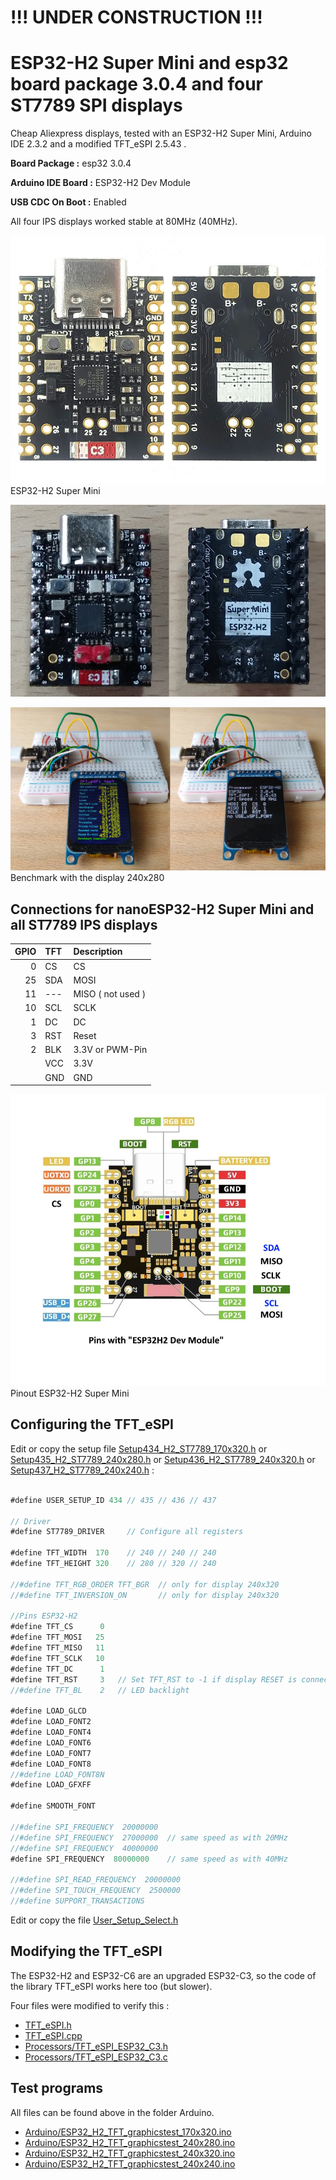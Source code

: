 # !!! UNDER CONSTRUCTION !!!

# ESP32-H2 Super Mini and esp32 board package 3.0.4 and four ST7789 SPI displays

Cheap Aliexpress displays, tested with an ESP32-H2 Super Mini, Arduino IDE 2.3.2 and a modified TFT_eSPI 2.5.43 .

**Board Package :** esp32 3.0.4

**Arduino IDE Board :** ESP32-H2 Dev Module

**USB CDC On Boot :** Enabled

All four IPS displays worked stable at 80MHz (40MHz).

![ESP32-H2](pictures/Front_Back.jpg)
ESP32-H2 Super Mini

![ESP32-H2](pictures/Front_Back_4.jpg)


![Benchmark](pictures/Benchmark.jpg)
Benchmark with the display 240x280


## Connections for nanoESP32-H2 Super Mini and all ST7789 IPS displays

| GPIO      | TFT   | Description          |
| --------: | :---- | :------------------- |
|         0 | CS    | CS                   |
|        25 | SDA   | MOSI                 |
|        11 | ---   | MISO  ( not used )   |
|        10 | SCL   | SCLK                 |
|         1 | DC    | DC                   |
|         3 | RST   | Reset                |
|         2 | BLK   | 3.3V or PWM-Pin      |
|           | VCC   | 3.3V                 |
|           | GND   | GND                  |

![Pinout](pictures/Pinout5.jpg)
Pinout ESP32-H2 Super Mini

## Configuring the TFT_eSPI

Edit or copy the setup file [Setup434_H2_ST7789_170x320.h](Arduino/libraries/Setup434_H2_ST7789_170x320.h) or
  [Setup435_H2_ST7789_240x280.h](Arduino/libraries/Setup435_H2_ST7789_240x280.h) or [Setup436_H2_ST7789_240x320.h](Setup436_H2_ST7789_240x320.h) or [Setup437_H2_ST7789_240x240.h](Setup437_H2_ST7789_240x240.h) :
```java

#define USER_SETUP_ID 434 // 435 // 436 // 437

// Driver
#define ST7789_DRIVER     // Configure all registers

#define TFT_WIDTH  170    // 240 // 240 // 240
#define TFT_HEIGHT 320    // 280 // 320 // 240

//#define TFT_RGB_ORDER TFT_BGR  // only for display 240x320 
//#define TFT_INVERSION_ON       // only for display 240x320

//Pins ESP32-H2
#define TFT_CS      0
#define TFT_MOSI   25
#define TFT_MISO   11
#define TFT_SCLK   10
#define TFT_DC      1
#define TFT_RST     3   // Set TFT_RST to -1 if display RESET is connected to ESP32 board EN
//#define TFT_BL    2   // LED backlight

#define LOAD_GLCD
#define LOAD_FONT2
#define LOAD_FONT4
#define LOAD_FONT6
#define LOAD_FONT7
#define LOAD_FONT8
//#define LOAD_FONT8N
#define LOAD_GFXFF

#define SMOOTH_FONT 

//#define SPI_FREQUENCY  20000000
//#define SPI_FREQUENCY  27000000  // same speed as with 20MHz
//#define SPI_FREQUENCY  40000000
#define SPI_FREQUENCY  80000000    // same speed as with 40MHz

//#define SPI_READ_FREQUENCY  20000000
//#define SPI_TOUCH_FREQUENCY  2500000
//#define SUPPORT_TRANSACTIONS
```

Edit or copy the file [User_Setup_Select.h](Arduino/libraries/TFT_eSPI/User_Setup_Select.h)

## Modifying the TFT_eSPI

The ESP32-H2 and ESP32-C6 are an upgraded ESP32-C3, so the code of the library TFT_eSPI works here too (but slower).

Four files were modified to verify this :
- [TFT_eSPI.h](Arduino/libraries/TFT_eSPI/TFT_eSPI.h)
- [TFT_eSPI.cpp](Arduino/libraries/TFT_eSPI/TFT_eSPI.cpp)
- [Processors/TFT_eSPI_ESP32_C3.h](Arduino/libraries/TFT_eSPI/Processors/TFT_eSPI_ESP32_C3.h)
- [Processors/TFT_eSPI_ESP32_C3.c](Arduino/libraries/TFT_eSPI/Processors/TFT_eSPI_ESP32_C3.c)

## Test programs

All files can be found above in the folder Arduino.

- [Arduino/ESP32_H2_TFT_graphicstest_170x320.ino](Arduino/ESP32_H2_TFT_graphicstest_170x320/ESP32_H2_TFT_graphicstest_170x320.ino) 
- [Arduino/ESP32_H2_TFT_graphicstest_240x280.ino](Arduino/ESP32_H2_TFT_graphicstest_240x280/ESP32_H2_TFT_graphicstest_240x280.ino)
- [Arduino/ESP32_H2_TFT_graphicstest_240x320.ino](Arduino/ESP32_H2_TFT_graphicstest_240x320/ESP32_H2_TFT_graphicstest_240x320.ino)
- [Arduino/ESP32_H2_TFT_graphicstest_240x240.ino](Arduino/ESP32_H2_TFT_graphicstest_240x240/ESP32_H2_TFT_graphicstest_240x240.ino)



